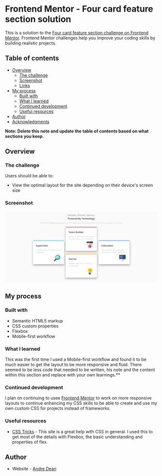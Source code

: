 # Frontend Mentor - Four card feature section solution

This is a solution to the [Four card feature section challenge on Frontend Mentor](https://www.frontendmentor.io/challenges/four-card-feature-section-weK1eFYK). Frontend Mentor challenges help you improve your coding skills by building realistic projects. 

## Table of contents

- [Overview](#overview)
  - [The challenge](#the-challenge)
  - [Screenshot](#screenshot)
  - [Links](#links)
- [My process](#my-process)
  - [Built with](#built-with)
  - [What I learned](#what-i-learned)
  - [Continued development](#continued-development)
  - [Useful resources](#useful-resources)
- [Author](#author)
- [Acknowledgments](#acknowledgments)

**Note: Delete this note and update the table of contents based on what sections you keep.**

## Overview

### The challenge

Users should be able to:

- View the optimal layout for the site depending on their device's screen size

### Screenshot

![Four Cards](./images/four-cards.png)

## My process

### Built with

- Semantic HTML5 markup
- CSS custom properties
- Flexbox
- Mobile-first workflow

### What I learned

This was the first time I used a Mobile-first workflow and found it to be much easier to get the layout to be more responsive and fluid. There seemed to be less code that needed to be written, 
his note and the content within this section and replace with your own learnings.**

### Continued development

I plan on continuing to usee [Frontend Mentor](https://frontendmentor.io) to work on more responsive layouts to continue enhancing my CSS skills to be able to create and use my own custom CSS for projects instead of frameworks.

### Useful resources

- [CSS Tricks](https://css-tricks.com/snippets/css/a-guide-to-flexbox/) - This site is a great help with CSS in general. I used this to get most of the details with Flexbox, the basic understanding and properties of flex.

## Author

- Website - [Andre Dean](https:/andre-dean.now.sh)
